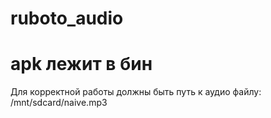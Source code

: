 ruboto_audio
============

apk лежит в бин
==========
Для корректной работы должны быть путь к аудио файлу: /mnt/sdcard/naive.mp3
